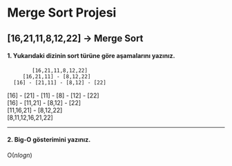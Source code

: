 # Merge Sort Projesi

## [16,21,11,8,12,22] -> Merge Sort


#### **1. Yukarıdaki dizinin sort türüne göre aşamalarını yazınız.**

            [16,21,11,8,12,22]   
         [16,21,11] - [8,12,22]  
      [16] - [21,11] - [8,12] - [22]  
  [16] - [21] - [11] - [8] - [12] - [22]  
     [16] - [11,21] - [8,12] - [22]  
         [11,16,21] - [8,12,22]  
            [8,11,12,16,21,22]  
***

#### **2. Big-O gösterimini yazınız.**

O($nlogn$)
